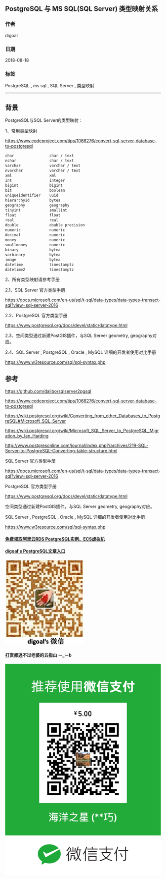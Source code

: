 ## PostgreSQL 与 MS SQL(SQL Server) 类型映射关系  
                                                                   
### 作者                                                                   
digoal                                                                   
                                                                   
### 日期                                                                   
2018-08-18                                                                 
                                                                   
### 标签                                                                   
PostgreSQL , ms sql , SQL Server , 类型映射          
                                                                   
----                                                                   
                                                                   
## 背景     
PostgreSQL与SQL Server的类型映射：  
  
1、常用类型映射  
  
https://www.codeproject.com/tips/1068276/convert-sql-server-database-to-postgresql  
  
```  
char                char / text  
nchar               char / text  
varchar             varchar / text  
nvarchar            varchar / text  
xml                 xml  
int                 integer  
bigint              bigint  
bit                 boolean  
uniqueidentifier    uuid  
hierarchyid         bytea  
geography           geography  
tinyint             smallint  
float               float  
real                real  
double              double precision  
numeric             numeric  
decimal             numeric  
money               numeric  
smallmoney          numeric  
binary              bytea  
varbinary           bytea  
image               bytea  
datetime            timestamptz  
datetime2           timestamptz  
```  
  
2、所有类型映射请参考手册  
  
2\.1、SQL Server 官方类型手册  
  
https://docs.microsoft.com/en-us/sql/t-sql/data-types/data-types-transact-sql?view=sql-server-2016  
  
2\.2、PostgreSQL 官方类型手册  
  
https://www.postgresql.org/docs/devel/static/datatype.html  
  
2\.3、空间类型通过新建PostGIS插件，与SQL Server geometry, geography对应。  
  
2\.4、SQL Server , PostgreSQL , Oracle , MySQL 详细的开发者使用对比手册  
  
https://www.w3resource.com/sql/sql-syntax.php  
  
## 参考  
https://github.com/dalibo/sqlserver2pgsql  
  
https://www.codeproject.com/tips/1068276/convert-sql-server-database-to-postgresql  
  
https://wiki.postgresql.org/wiki/Converting_from_other_Databases_to_PostgreSQL#Microsoft_SQL_Server  
  
https://wiki.postgresql.org/wiki/Microsoft_SQL_Server_to_PostgreSQL_Migration_by_Ian_Harding  
  
http://www.postgresonline.com/journal/index.php?/archives/219-SQL-Server-to-PostgreSQL-Converting-table-structure.html  
  
SQL Server 官方类型手册  
  
https://docs.microsoft.com/en-us/sql/t-sql/data-types/data-types-transact-sql?view=sql-server-2016  
  
PostgreSQL 官方类型手册  
  
https://www.postgresql.org/docs/devel/static/datatype.html  
  
空间类型通过新建PostGIS插件，与SQL Server geometry, geography对应。  
  
SQL Server , PostgreSQL , Oracle , MySQL 详细的开发者使用对比手册  
  
https://www.w3resource.com/sql/sql-syntax.php  
  
  
  
  
  
  
  
  
  
  
  
  
  
  
  
  
#### [免费领取阿里云RDS PostgreSQL实例、ECS虚拟机](https://free.aliyun.com/ "57258f76c37864c6e6d23383d05714ea")
  
  
#### [digoal's PostgreSQL文章入口](https://github.com/digoal/blog/blob/master/README.md "22709685feb7cab07d30f30387f0a9ae")
  
  
![digoal's weixin](../pic/digoal_weixin.jpg "f7ad92eeba24523fd47a6e1a0e691b59")
  
  
  
  
  
  
#### 打赏都逃不过老婆的五指山 －_－b  
![wife's weixin ds](../pic/wife_weixin_ds.jpg "acd5cce1a143ef1d6931b1956457bc9f")
  
